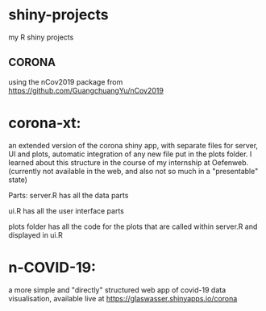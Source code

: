 # shiny-projects
my R shiny projects


## CORONA

using the nCov2019 package from https://github.com/GuangchuangYu/nCov2019


# corona-xt:

an extended version of the corona shiny app, with separate files for server, UI and plots, automatic integration of any new file put in the plots folder.
I learned about this structure in the course of my internship at Oefenweb.
(currently not available in the web, and also not so much in a "presentable" state)

Parts:
server.R has all the data parts

ui.R has all the user interface parts

plots folder has all the code for the plots that are called within server.R and displayed in ui.R



# n-COVID-19:

a more simple and "directly" structured web app of covid-19 data visualisation, available live at 
https://glaswasser.shinyapps.io/corona


